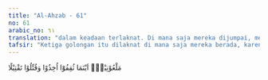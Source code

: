 ```yaml
---
title: "Al-Ahzab - 61"
no: 61
arabic_no: ٦١
translation: "dalam keadaan terlaknat. Di mana saja mereka dijumpai, mereka akan ditangkap dan dibunuh tanpa ampun."
tafsir: "Ketiga golongan itu dilaknat di mana saja mereka berada, karena sikapnya yang selalu bermusuhan dan merugikan agama dan negara, mereka selalu dikejar-kejar untuk ditangkap dan dibunuh. Nasib orang yang seperti itu telah pula dialami oleh orang-orang sebelumnya karena begitulah sunah Allah."
---
```

مَلْعُوْنِيْنَۖ اَيْنَمَا ثُقِفُوْٓا اُخِذُوْا وَقُتِّلُوْا تَقْتِيْلًا 
